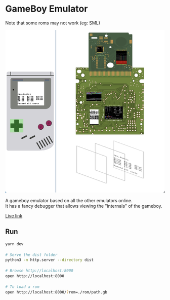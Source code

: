 # GameBoy Emulator
Note that some roms may not work (eg: SML)

![Alt text](./screenshot/main.png "")

A gameboy emulator based on all the other emulators online.
<br>
It has a fancy debugger that allows viewing the "internals" of the gameboy.

[Live link](https://aifanatic.github.io/gameboy-emulator/dist/index.html)

## Run
```bash
yarn dev

# Serve the dist folder
python3 -m http.server --directory dist

# Browse http://localhost:8000
open http://localhost:8000

# To load a rom
open http://localhost:8000/?rom=./rom/path.gb
```